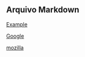 ## Arquivo Markdown

[Example](https://www.example.com)

[Google](https://www.google.com)

[mozilla](https://developer.mo)
